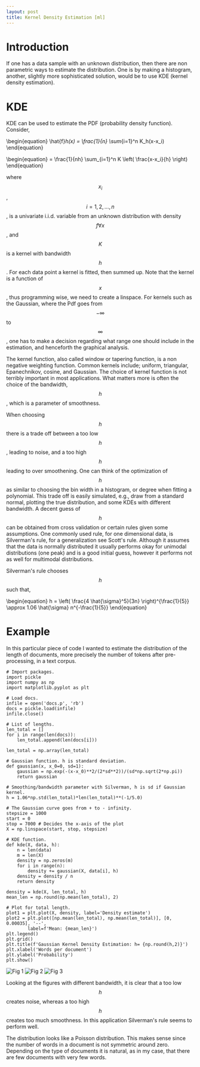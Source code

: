 ```yaml
---
layout: post
title: Kernel Density Estimation [ml]
---
```


# Introduction
If one has a data sample with an unknown distribution, then there are non parametric ways to
estimate the distribution. One is by making a histogram, another, slightly more sophisticated
solution, would be to use KDE (kernel density estimation).

# KDE
KDE can be used to estimate the PDF (probability density function). Consider,

\begin{equation}
    \hat{f}_h(x) = \frac{1}{n} \sum_{i=1}^n K_h(x-x_i)
\end{equation}

\begin{equation}
    = \frac{1}{nh} \sum_{i=1}^n K \left( \frac{x-x_i}{h} \right)
\end{equation}

where $$x_i$$, $$i = 1, 2, ..., n$$, is a univariate i.i.d. variable from an unknown distribution
with density $$f \forall x$$, and $$K$$ is a kernel with bandwidth $$h$$. For each data point a
kernel is fitted, then summed up. Note that the kernel is a function of $$x$$, thus programming
wise, we need to create a linspace. For kernels such as the Gaussian, where the Pdf goes from
$$- \infty$$ to $$\infty$$, one has to make a decision regarding what range one should include in
the estimation, and henceforth the graphical analysis.

The kernel function, also called window or tapering function, is a non negative weighting function.
Common kernels include; uniform, triangular, Epanechnikov, cosine, and Gaussian. The choice of
kernel function is not terribly important in most applications. What matters more is often the
choice of the bandwidth, $$h$$, which is a parameter of smoothness.

When choosing $$h$$ there is a
trade off between a too low $$h$$, leading to noise, and a too high $$h$$ leading to over
smoothening. One can think of the optimization of $$h$$ as similar to choosing the bin width in a
histogram, or degree when fitting a polynomial. This trade off is easily simulated, e.g., draw from
a standard normal, plotting the true distribution, and some KDEs with different bandwidth. A decent
guess of $$h$$ can be obtained from cross validation or certain rules given some assumptions. One
commonly used rule, for one dimensional data, is Silverman's rule, for a generalization see Scott's
rule. Although it assumes that the data is normally distributed
it usually performs okay for unimodal distributions (one peak) and is a good initial guess, however
it performs not as well for multimodal distributions.

Silverman's rule chooses $$h$$ such that,

\begin{equation}
    h = \left( \frac{4 \hat{\sigma}^5}{3n} \right)^{\frac{1}{5}} \approx 1.06 \hat{\sigma}
    n^{-\frac{1}{5}}
\end{equation}

# Example
In this particular piece of code I wanted to estimate the distribution of the length of documents,
more precisely the number of tokens after pre-processing, in a text corpus.

```Python3
# Import packages.
import pickle
import numpy as np
import matplotlib.pyplot as plt

# Load docs.
infile = open('docs.p', 'rb')
docs = pickle.load(infile)
infile.close()

# List of lengths.
len_total = []
for i in range(len(docs)):
    len_total.append(len(docs[i]))

len_total = np.array(len_total)

# Gaussian function. h is standard deviation.
def gaussian(x, x_0=0, sd=1):
    gaussian = np.exp(-(x-x_0)**2/(2*sd**2))/(sd*np.sqrt(2*np.pi))
    return gaussian

# Smoothing/bandwidth parameter with Silverman, h is sd if Gaussian kernel.
h = 1.06*np.std(len_total)*len(len_total)**(-1/5.0)

# The Gaussian curve goes from + to - infinity.
stepsize = 1000
start = 0
stop = 7000 # Decides the x-axis of the plot
X = np.linspace(start, stop, stepsize)

# KDE function.
def kde(X, data, h):
    n = len(data)
    m = len(X)
    density = np.zeros(m)
    for i in range(n):
        density += gaussian(X, data[i], h)
    density = density / n
    return density

density = kde(X, len_total, h)
mean_len = np.round(np.mean(len_total), 2)

# Plot for total length.
plot1 = plt.plot(X, density, label='Density estimate')
plot2 = plt.plot([np.mean(len_total), np.mean(len_total)], [0, 0.00035], '--',
        label=f'Mean: {mean_len}')
plt.legend()
plt.grid()
plt.title(f'Gaussian Kernel Density Estimation: h= {np.round(h,2)}')
plt.xlabel('Words per document')
plt.ylabel('Probability')
plt.show()
```

![Fig 1](/images/kde_50.png)
![Fig 2](/images/kde_175.png)
![Fig 3](/images/kde_500.png)

Looking at the figures with different bandwidth, it is clear that a too low $$h$$ creates noise, whereas
a too high $$h$$ creates too much smoothness. In this application Silverman's rule seems to perform well.

The distribution looks like a Poisson distribution. This makes sense since the number of words in a
document is not symmetric around zero. Depending on the type of documents it is natural, as in my
case, that there are few documents with very few words.
